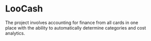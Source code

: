LooCash 
=============================

The project involves accounting for finance from all cards in one <br>
place with the ability to automatically determine categories and cost analytics.